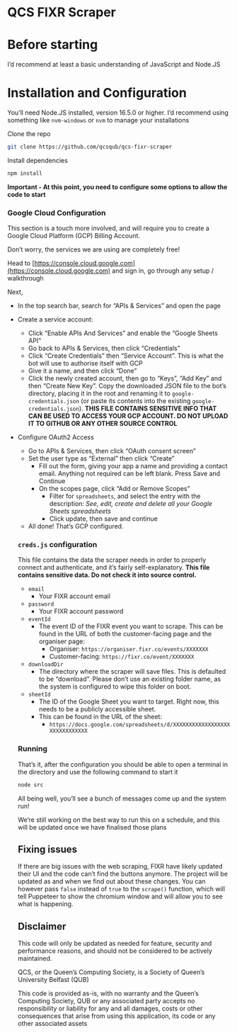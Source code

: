 # QCS FIXR Scraper

# Before starting

I’d recommend at least a basic understanding of JavaScript and Node.JS

# Installation and Configuration

You’ll need Node.JS installed, version 16.5.0 or higher. I’d recommend using something like `nvm-windows` or `nvm` to manage your installations

Clone the repo

```bash
git clone https://github.com/qcsqub/qcs-fixr-scraper
```

Install dependencies

```bash
npm install
```

**Important - At this point, you need to configure some options to allow the code to start**

### Google Cloud Configuration

This section is a touch more involved, and will require you to create a Google Cloud Platform (GCP) Billing Account. 

Don’t worry, the services we are using are completely free! 

Head to [https://console.cloud.google.com](https://console.cloud.google.com) and sign in, go through any setup / walkthrough

Next,

- In the top search bar, search for “APIs & Services” and open the page
- Create a service account:
    - Click “Enable APIs And Services” and enable the “Google Sheets API”
    - Go back to APIs & Services, then click “Credentials”
    - Click “Create Credentials” then “Service Account”. This is what the bot will use to authorise itself with GCP
    - Give it a name, and then click “Done”
    - Click the newly created account, then go to “Keys”, “Add Key” and then “Create New Key”. Copy the downloaded JSON file to the bot’s directory, placing it in the root and renaming it to `google-credentials.json` (or paste its contents into the existing `google-credentials.json`).  **THIS FILE CONTAINS SENSITIVE INFO THAT CAN BE USED TO ACCESS YOUR GCP ACCOUNT. DO NOT UPLOAD IT TO GITHUB OR ANY OTHER SOURCE CONTROL**
- Configure OAuth2 Access
    - Go to APIs & Services, then click “OAuth consent screen”
    - Set the user type as “External” then click “Create”
        - Fill out the form, giving your app a name and providing a contact email. Anything not required can be left blank. Press Save and Continue
        - On the scopes page, click “Add or Remove Scopes”
            - Filter for `spreadsheets`, and select the entry with the description: *See, edit, create and delete all your Google Sheets spreadsheets*
            - Click update, then save and continue
    - All done! That’s GCP configured.
    
    ### `creds.js` configuration
    
    This file contains the data the scraper needs in order to properly connect and authenticate, and it’s fairly self-explanatory. **This file contains sensitive data. Do not check it into source control.** 
    
    - `email`
        - Your FIXR account email
    - `password`
        - Your FIXR account password
    - `eventId`
        - The event ID of the FIXR event you want to scrape. This can be found in the URL of both the customer-facing page and the organiser page:
            - Organiser:  `https://organiser.fixr.co/events/XXXXXXX`
            - Customer-facing: `https://fixr.co/event/XXXXXXX`
    - `downloadDir`
        - The directory where the scraper will save files. This is defaulted to be “download”. Please don’t use an existing folder name, as the system is configured to wipe this folder on boot.
    - `sheetId`
        - The ID of the Google Sheet you want to target. Right now, this needs to be a publicly accessible sheet.
        - This can be found in the URL of the sheet:
            - `https://docs.google.com/spreadsheets/d/XXXXXXXXXXXXXXXXXXXXXXXXXXXXXX`
    
    ### Running
    
    That’s it, after the configuration you should be able to open a terminal in the directory and use the following command to start it
    
    ```bash
    node src
    ```
    
    All being well, you’ll see a bunch of messages come up and the system run!
    
    We’re still working on the best way to run this on a schedule, and this will be updated once we have finalised those plans
    
    ## Fixing issues
    
    If there are big issues with the web scraping, FIXR have likely updated their UI and the code can’t find the buttons anymore. The project will be updated as and when we find out about these changes.  You can however pass `false` instead of `true` to the `scrape()` function, which will tell Puppeteer to show the chromium window and will allow you to see what is happening. 
    
    ## Disclaimer
    
    This code will only be updated as needed for feature, security and performance reasons, and should not be considered to be actively maintained.
    
    QCS, or the Queen’s Computing Society, is a Society of Queen’s University Belfast (QUB) 
    
    This code is provided as-is, with no warranty and the Queen’s Computing Society, QUB or any associated party accepts no responsibility or liability for any and all damages, costs or other consequences that arise from using this application, its code or any other associated assets
